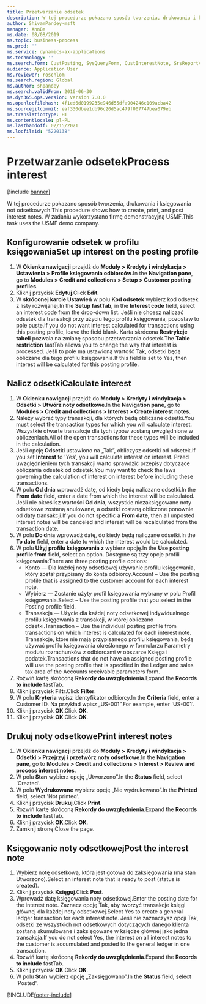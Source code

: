 ```yaml
---
title: Przetwarzanie odsetek
description: W tej procedurze pokazano sposób tworzenia, drukowania i księgowania not odsetkowych.
author: ShivamPandey-msft
manager: AnnBe
ms.date: 08/08/2019
ms.topic: business-process
ms.prod: ''
ms.service: dynamics-ax-applications
ms.technology: ''
ms.search.form: CustPosting, SysQueryForm, CustInterestNote, SrsReportViewerForm
audience: Application User
ms.reviewer: roschlom
ms.search.region: Global
ms.author: shpandey
ms.search.validFrom: 2016-06-30
ms.dyn365.ops.version: Version 7.0.0
ms.openlocfilehash: 4f1ed6d0199235e946d55dfa904246c109acba42
ms.sourcegitcommit: eaf330dbee1db96c20d5ac479f007747bea079eb
ms.translationtype: HT
ms.contentlocale: pl-PL
ms.lasthandoff: 02/15/2021
ms.locfileid: "5220138"
---
```

# <a name="process-interest"></a><span data-ttu-id="fee92-103">Przetwarzanie odsetek</span><span class="sxs-lookup"><span data-stu-id="fee92-103">Process interest</span></span>

[!include [banner](../../includes/banner.md)]

<span data-ttu-id="fee92-104">W tej procedurze pokazano sposób tworzenia, drukowania i księgowania not odsetkowych.</span><span class="sxs-lookup"><span data-stu-id="fee92-104">This procedure shows how to create, print, and post interest notes.</span></span> <span data-ttu-id="fee92-105">W zadaniu wykorzystano firmę demonstracyjną USMF.</span><span class="sxs-lookup"><span data-stu-id="fee92-105">This task uses the USMF demo company.</span></span>


## <a name="set-up-interest-on-the-posting-profile"></a><span data-ttu-id="fee92-106">Konfigurowanie odsetek w profilu księgowania</span><span class="sxs-lookup"><span data-stu-id="fee92-106">Set up interest on the posting profile</span></span>
1. <span data-ttu-id="fee92-107">W **Okienku nawigacji** przejdź do **Moduły > Kredyty i windykacja > Ustawienia > Profile księgowania odbiorców**.</span><span class="sxs-lookup"><span data-stu-id="fee92-107">In the **Navigation pane**, go to **Modules > Credit and collections > Setup > Customer posting profiles**.</span></span>
2. <span data-ttu-id="fee92-108">Kliknij przycisk **Edytuj**.</span><span class="sxs-lookup"><span data-stu-id="fee92-108">Click **Edit**.</span></span>
3. <span data-ttu-id="fee92-109">W **skróconej karcie Ustawień** w polu **Kod odsetek** wybierz kod odsetek z listy rozwijanej.</span><span class="sxs-lookup"><span data-stu-id="fee92-109">In the **Setup fastTab**, in the **Interest code** field, select an interest code from the drop-down list.</span></span> <span data-ttu-id="fee92-110">Jeśli nie chcesz naliczać odsetek dla transakcji przy użyciu tego profilu księgowania, pozostaw to pole puste.</span><span class="sxs-lookup"><span data-stu-id="fee92-110">If you do not want interest calculated for transactions using this posting profile, leave the field blank.</span></span> <span data-ttu-id="fee92-111">Karta skrócona **Restrykcje tabeli** pozwala na zmianę sposobu przetwarzania odsetek.</span><span class="sxs-lookup"><span data-stu-id="fee92-111">The **Table restriction** fastTab allows you to change the way that interest is processed.</span></span> <span data-ttu-id="fee92-112">Jeśli to pole ma ustawioną wartość Tak, odsetki będą obliczane dla tego profilu księgowania.</span><span class="sxs-lookup"><span data-stu-id="fee92-112">If this field is set to Yes, then interest will be calculated for this posting profile.</span></span>  

## <a name="calculate-interest"></a><span data-ttu-id="fee92-113">Nalicz odsetki</span><span class="sxs-lookup"><span data-stu-id="fee92-113">Calculate interest</span></span>
1. <span data-ttu-id="fee92-114">W **Okienku nawigacji** przejdź do **Moduły > Kredyty i windykacja > Odsetki > Utwórz noty odsetkowe**.</span><span class="sxs-lookup"><span data-stu-id="fee92-114">In the **Navigation pane**, go to **Modules > Credit and collections > Interest > Create interest notes**.</span></span>
2. <span data-ttu-id="fee92-115">Należy wybrać typy transakcji, dla których będą obliczane odsetki.</span><span class="sxs-lookup"><span data-stu-id="fee92-115">You must select the transaction types for which you will calculate interest.</span></span> <span data-ttu-id="fee92-116">Wszystkie otwarte transakcje dla tych typów zostaną uwzględnione w obliczeniach.</span><span class="sxs-lookup"><span data-stu-id="fee92-116">All of the open transactions for these types will be included in the calculation.</span></span>  
3. <span data-ttu-id="fee92-117">Jeśli opcję **Odsetki** ustawiono na „Tak”, obliczysz odsetki od odsetek.</span><span class="sxs-lookup"><span data-stu-id="fee92-117">If you set **Interest** to 'Yes', you will calculate interest on interest.</span></span> <span data-ttu-id="fee92-118">Przed uwzględnieniem tych transakcji warto sprawdzić przepisy dotyczące obliczania odsetek od odsetek.</span><span class="sxs-lookup"><span data-stu-id="fee92-118">You may want to check the laws governing the calculation of interest on interest before including these transactions.</span></span>  
4. <span data-ttu-id="fee92-119">W polu **Od dnia** wprowadź datę, od kiedy będą naliczane odsetki.</span><span class="sxs-lookup"><span data-stu-id="fee92-119">In the **From date** field, enter a date from which the interest will be calculated.</span></span> <span data-ttu-id="fee92-120">Jeśli nie określisz wartości **Od dnia**, wszystkie niezaksięgowane noty odsetkowe zostaną anulowane, a odsetki zostaną obliczone ponownie od daty transakcji.</span><span class="sxs-lookup"><span data-stu-id="fee92-120">If you do not specific a **From date**, then all unposted interest notes will be canceled and interest will be recalculated from the transaction date.</span></span>
5. <span data-ttu-id="fee92-121">W polu **Do dnia** wprowadź datę, do kiedy będą naliczane odsetki.</span><span class="sxs-lookup"><span data-stu-id="fee92-121">In the **To date** field, enter a date to which the interest would be calculated.</span></span>
6. <span data-ttu-id="fee92-122">W polu **Użyj profilu księgowania z** wybierz opcję.</span><span class="sxs-lookup"><span data-stu-id="fee92-122">In the **Use posting profile from** field, select an option.</span></span> <span data-ttu-id="fee92-123">Dostępne są trzy opcje profili księgowania:</span><span class="sxs-lookup"><span data-stu-id="fee92-123">There are three posting profile options:</span></span>
    - <span data-ttu-id="fee92-124">Konto — Dla każdej noty odsetkowej używanie profilu księgowania, który został przypisany do konta odbiorcy.</span><span class="sxs-lookup"><span data-stu-id="fee92-124">Account – Use the posting profile that is assigned to the customer account for each interest note.</span></span> 
    - <span data-ttu-id="fee92-125">Wybierz — Zostanie użyty profil księgowania wybrany w polu Profil księgowania.</span><span class="sxs-lookup"><span data-stu-id="fee92-125">Select – Use the posting profile that you select in the Posting profile field.</span></span>
    - <span data-ttu-id="fee92-126">Transakcja — Użycie dla każdej noty odsetkowej indywidualnego profilu księgowania z transakcji, w której obliczano odsetki.</span><span class="sxs-lookup"><span data-stu-id="fee92-126">Transaction – Use the individual posting profile from transactions on which interest is calculated for each interest note.</span></span> <span data-ttu-id="fee92-127">Transakcje, które nie mają przypisanego profilu księgowania, będą używać profilu księgowania określonego w formularzu Parametry modułu rozrachunków z odbiorcami w obszarze Księga i podatek.</span><span class="sxs-lookup"><span data-stu-id="fee92-127">Transactions that do not have an assigned posting profile will use the posting profile that is specified in the Ledger and sales tax area of the Accounts receivable parameters form.</span></span>  
7. <span data-ttu-id="fee92-128">Rozwiń kartę skróconą **Rekordy do uwzględnienia**.</span><span class="sxs-lookup"><span data-stu-id="fee92-128">Expand the **Records to include** fastTab.</span></span>
8. <span data-ttu-id="fee92-129">Kliknij przycisk **Filtr**.</span><span class="sxs-lookup"><span data-stu-id="fee92-129">Click **Filter**.</span></span>
9. <span data-ttu-id="fee92-130">W polu **Kryteria** wpisz identyfikator odbiorcy.</span><span class="sxs-lookup"><span data-stu-id="fee92-130">In the **Criteria** field, enter a Customer ID.</span></span> <span data-ttu-id="fee92-131">Na przykład wpisz „US-001”.</span><span class="sxs-lookup"><span data-stu-id="fee92-131">For example, enter 'US-001'.</span></span>
6. <span data-ttu-id="fee92-132">Kliknij przycisk **OK**.</span><span class="sxs-lookup"><span data-stu-id="fee92-132">Click **OK**.</span></span>
7. <span data-ttu-id="fee92-133">Kliknij przycisk **OK**.</span><span class="sxs-lookup"><span data-stu-id="fee92-133">Click **OK**.</span></span>

## <a name="print-interest-notes"></a><span data-ttu-id="fee92-134">Drukuj noty odsetkowe</span><span class="sxs-lookup"><span data-stu-id="fee92-134">Print interest notes</span></span>
1. <span data-ttu-id="fee92-135">W **Okienku nawigacji** przejdź do **Moduły > Kredyty i windykacja > Odsetki > Przejrzyj i przetwórz noty odsetkowe**.</span><span class="sxs-lookup"><span data-stu-id="fee92-135">In the **Navigation pane**, go to **Modules > Credit and collections > Interest > Review and process interest notes**.</span></span>
2. <span data-ttu-id="fee92-136">W polu **Stan** wybierz opcję „Utworzono”.</span><span class="sxs-lookup"><span data-stu-id="fee92-136">In the **Status** field, select 'Created'.</span></span>
3. <span data-ttu-id="fee92-137">W polu **Wydrukowane** wybierz opcję „Nie wydrukowano”.</span><span class="sxs-lookup"><span data-stu-id="fee92-137">In the **Printed** field, select 'Not printed'.</span></span>
4. <span data-ttu-id="fee92-138">Kliknij przycisk **Drukuj**.</span><span class="sxs-lookup"><span data-stu-id="fee92-138">Click **Print**.</span></span>
5. <span data-ttu-id="fee92-139">Rozwiń kartę skróconą **Rekordy do uwzględnienia**.</span><span class="sxs-lookup"><span data-stu-id="fee92-139">Expand the **Records to include** fastTab.</span></span>
6. <span data-ttu-id="fee92-140">Kliknij przycisk **OK**.</span><span class="sxs-lookup"><span data-stu-id="fee92-140">Click **OK**.</span></span>
7. <span data-ttu-id="fee92-141">Zamknij stronę.</span><span class="sxs-lookup"><span data-stu-id="fee92-141">Close the page.</span></span>

## <a name="post-the-interest-note"></a><span data-ttu-id="fee92-142">Księgowanie noty odsetkowej</span><span class="sxs-lookup"><span data-stu-id="fee92-142">Post the interest note</span></span>
1. <span data-ttu-id="fee92-143">Wybierz notę odsetkową, która jest gotowa do zaksięgowania (ma stan Utworzono).</span><span class="sxs-lookup"><span data-stu-id="fee92-143">Select an interest note that is ready to post (status is created).</span></span>
2. <span data-ttu-id="fee92-144">Kliknij przycisk **Księguj**.</span><span class="sxs-lookup"><span data-stu-id="fee92-144">Click **Post**.</span></span>
3. <span data-ttu-id="fee92-145">Wprowadź datę księgowania noty odsetkowej.</span><span class="sxs-lookup"><span data-stu-id="fee92-145">Enter the posting date for the interest note.</span></span> <span data-ttu-id="fee92-146">Zaznacz opcję Tak, aby tworzyć transakcje księgi głównej dla każdej noty odsetkowej.</span><span class="sxs-lookup"><span data-stu-id="fee92-146">Select Yes to create a general ledger transaction for each interest note.</span></span> <span data-ttu-id="fee92-147">Jeśli nie zaznaczysz opcji Tak, odsetki ze wszystkich not odsetkowych dotyczących danego klienta zostaną skumulowane i zaksięgowane w księdze głównej jako jedna transakcja.</span><span class="sxs-lookup"><span data-stu-id="fee92-147">If you do not select Yes, the interest on all interest notes to the customer is accumulated and posted to the general ledger in one transaction.</span></span>  
4. <span data-ttu-id="fee92-148">Rozwiń kartę skróconą **Rekordy do uwzględnienia**.</span><span class="sxs-lookup"><span data-stu-id="fee92-148">Expand the **Records to include** fastTab.</span></span>
5. <span data-ttu-id="fee92-149">Kliknij przycisk **OK**.</span><span class="sxs-lookup"><span data-stu-id="fee92-149">Click **OK**.</span></span>
6. <span data-ttu-id="fee92-150">W polu **Stan** wybierz opcję „Zaksięgowano”.</span><span class="sxs-lookup"><span data-stu-id="fee92-150">In the **Status** field, select 'Posted'.</span></span>



[!INCLUDE[footer-include](../../../includes/footer-banner.md)]